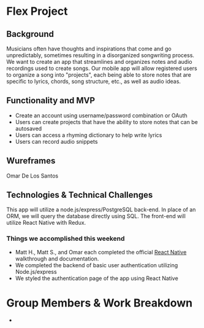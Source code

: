 # Flex Project 

## Background 

Musicians often have thoughts and inspirations that come and go unpredictably, sometimes resulting in a disorganized songwriting process.  We want to create an app that streamlines and organizes notes and audio recordings used to create songs.  Our mobile app will allow registered users to organize a song into "projects", each being able to store notes that are specific to lyrics, chords, song structure, etc., as well as audio ideas.


## Functionality and MVP 

* Create an account using username/password combination or OAuth
* Users can create projects that have the ability to store notes that can be autosaved
* Users can access a rhyming dictionary to help write lyrics 
* Users can record audio snippets 

## Wureframes

Omar De Los Santos

## Technologies & Technical Challenges 

This app will utilize a node.js/express/PostgreSQL back-end. In place of an ORM, we will query the database directly using SQL.  The front-end will utilize React Native with Redux.  

### Things we accomplished this weekend
* Matt H., Matt S., and Omar each completed the official [React Native](https://facebook.github.io/react-native/) walkthrough and documentation. 
* We completed the backend of basic user authentication utilizing Node.js/express 
* We styled the authentication page of the app using React Native 

# Group Members & Work Breakdown 
* 

